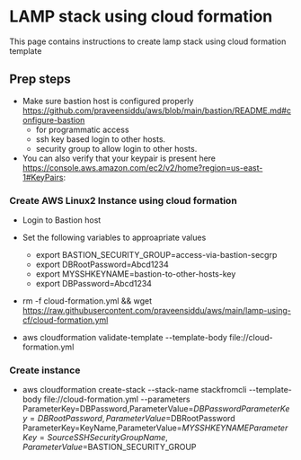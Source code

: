 # LAMP stack using cloud formation
This page contains instructions to create lamp stack using cloud formation template
## Prep steps
- Make sure bastion host is configured properly https://github.com/praveensiddu/aws/blob/main/bastion/README.md#configure-bastion
  - for programmatic access
  - ssh key based login to other hosts.
  - security group to allow login to other hosts.
- You can also verify that your keypair is present here https://console.aws.amazon.com/ec2/v2/home?region=us-east-1#KeyPairs:

###  Create AWS Linux2 Instance using cloud formation

- Login to Bastion host
- Set the following variables to approapriate values
  - export BASTION_SECURITY_GROUP=access-via-bastion-secgrp
  - export DBRootPassword=Abcd1234 
  - export MYSSHKEYNAME=bastion-to-other-hosts-key
  - export DBPassword=Abcd1234

- rm -f cloud-formation.yml && wget https://raw.githubusercontent.com/praveensiddu/aws/main/lamp-using-cf/cloud-formation.yml
- aws cloudformation validate-template --template-body file://cloud-formation.yml

###  Create instance 

- aws cloudformation create-stack   --stack-name stackfromcli --template-body  file://cloud-formation.yml --parameters  ParameterKey=DBPassword,ParameterValue=$DBPassword ParameterKey=DBRootPassword,ParameterValue=$DBRootPassword  ParameterKey=KeyName,ParameterValue=$MYSSHKEYNAME ParameterKey=SourceSSHSecurityGroupName,ParameterValue=$BASTION_SECURITY_GROUP




